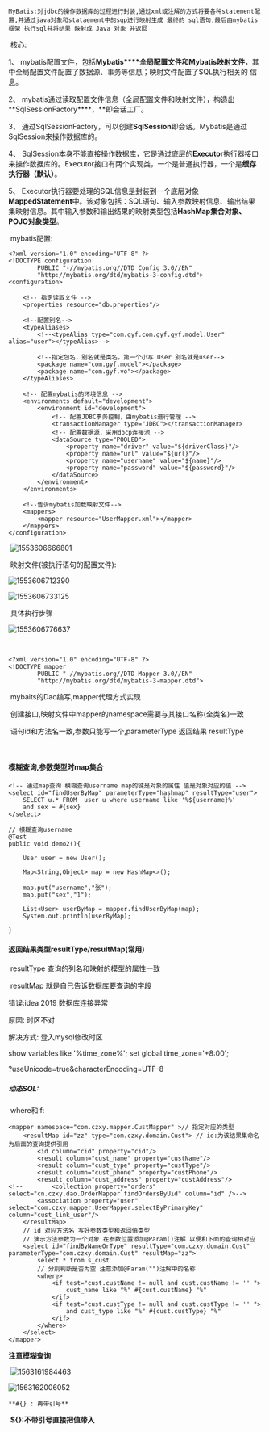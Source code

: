 	MyBatis:对jdbc的操作数据库的过程进行封装,通过xml或注解的方式将要各种statement配置,并通过java对象和stataement中的sqp进行映射生成 最终的 sql语句,最后由mybatis框架 执行sql并将结果 映射成 Java 对象 并返回

​	核心:

1、  mybatis配置文件，包括**Mybatis****全局配置文件和Mybatis映射文件**，其中全局配置文件配置了数据源、事务等信息；映射文件配置了SQL执行相关的 信息。

2、  mybatis通过读取配置文件信息（全局配置文件和映射文件），构造出**SqlSessionFactory****，**即会话工厂。

3、  通过SqlSessionFactory，可以创建**SqlSession**即会话。Mybatis是通过SqlSession来操作数据库的。

4、  SqlSession本身不能直接操作数据库，它是通过底层的**Executor**执行器接口来操作数据库的。Executor接口有两个实现类，一个是普通执行器，一个是**缓存执行器（默认）**。

5、  Executor执行器要处理的SQL信息是封装到一个底层对象**MappedStatement**中。该对象包括：SQL语句、输入参数映射信息、输出结果集映射信息。其中输入参数和输出结果的映射类型包括**HashMap****集合对象、POJO****对象类型**。

​	mybatis配置:

```
<?xml version="1.0" encoding="UTF-8" ?>
<!DOCTYPE configuration
        PUBLIC "-//mybatis.org//DTD Config 3.0//EN"
        "http://mybatis.org/dtd/mybatis-3-config.dtd">
<configuration>

    <!-- 指定读取文件 -->
    <properties resource="db.properties"/>

    <!--配置别名-->
    <typeAliases>
        <!--<typeAlias type="com.gyf.com.gyf.gyf.model.User" alias="user"></typeAlias>-->

        <!--指定包名，别名就是类名，第一个小写 User 别名就是user-->
        <package name="com.gyf.model"></package>
        <package name="com.gyf.vo"></package>
    </typeAliases>

    <!-- 配置mybatis的环境信息 -->
    <environments default="development">
        <environment id="development">
            <!-- 配置JDBC事务控制，由mybatis进行管理 -->
            <transactionManager type="JDBC"></transactionManager>
            <!-- 配置数据源，采用dbcp连接池 -->
            <dataSource type="POOLED">
                <property name="driver" value="${driverClass}"/>
                <property name="url" value="${url}"/>
                <property name="username" value="${name}"/>
                <property name="password" value="${password}"/>
            </dataSource>
        </environment>
    </environments>

    <!--告诉mybatis加载映射文件-->
    <mappers>
        <mapper resource="UserMapper.xml"></mapper>
    </mappers>
</configuration>
```

​		![1553606666801](C:\Users\T\AppData\Roaming\Typora\typora-user-images\1553606666801.png)

​	 映射文件(被执行语句的配置文件):

![1553606712390](C:\Users\T\AppData\Roaming\Typora\typora-user-images\1553606712390.png)

 ![1553606733125](C:\Users\T\AppData\Roaming\Typora\typora-user-images\1553606733125.png)

​	具体执行步骤

![1553606776637](C:\Users\T\AppData\Roaming\Typora\typora-user-images\1553606776637.png)

​	

```
<?xml version="1.0" encoding="UTF-8" ?>
<!DOCTYPE mapper
        PUBLIC "-//mybatis.org//DTD Mapper 3.0//EN"
        "http://mybatis.org/dtd/mybatis-3-mapper.dtd">
```



​	mybaits的Dao编写,mapper代理方式实现 

​	创建接口,映射文件中mapper的namespace需要与其接口名称(全类名)一致

​	语句id和方法名一致,参数只能写一个,parameterType 返回结果 resultType

​	

#### 	模糊查询,参数类型时map集合

```
<!-- 通过map查询 模糊查询username map的键是对象的属性 值是对象对应的值 -->
<select id="findUserByMap" parameterType="hashmap" resultType="user">
    SELECT u.* FROM  user u where username like '%${username}%'
    and sex = #{sex}
</select>
```

```
// 模糊查询username
@Test
public void demo2(){

    User user = new User();

    Map<String,Object> map = new HashMap<>();

    map.put("username","张");
    map.put("sex","1");

    List<User> userByMap = mapper.findUserByMap(map);
    System.out.println(userByMap);

}
```



#### 返回结果类型resultType/resultMap(常用)

​	resultType 查询的列名和映射的模型的属性一致	

​	resultMap  就是自己告诉数据库要查询的字段	



错误:idea 2019 数据库连接异常

原因: 时区不对

解决方式: 登入mysql修改时区

 show variables like '%time_zone%';
 set global time_zone='+8:00';



?useUnicode=true&amp;characterEncoding=UTF-8



##### 动态SQL:

​	where和if:

```
<mapper namespace="com.czxy.mapper.CustMapper" >// 指定对应的类型
    <resultMap id="zz" type="com.czxy.domain.Cust"> // id:为该结果集命名 为后面的查询提供引用 
        <id column="cid" property="cid"/>
        <result column="cust_name" property="custName"/>
        <result column="cust_type" property="custType"/>
        <result column="cust_phone" property="custPhone"/>
        <result column="cust_address" property="custAddress"/>
<!--        <collection property="orders" select="cn.czxy.dao.OrderMapper.findOrdersByUid" column="id" />-->
        <association property="user" select="com.czxy.mapper.UserMapper.selectByPrimaryKey" column="cust_link_user"/>
    </resultMap>
    // id 对应方法名 写好参数类型和返回值类型
    // 演示方法参数为一个对象 在参数位置添加@Param()注解 以便和下面的查询相对应
    <select id="findByNameOrType" resultType="com.czxy.domain.Cust" parameterType="com.czxy.domain.Cust" resultMap="zz">
        select * from s_cust
        // 分别判断是否为空 注意添加@Param("")注解中的名称
        <where>
            <if test="cust.custName != null and cust.custName != '' ">
                cust_name like "%" #{cust.custName} "%"
            </if>
            <if test="cust.custType != null and cust.custType != '' ">
                and cust_type like "%" #{cust.custType} "%"
            </if>
        </where>
    </select>
</mapper>
```



**注意模糊查询**

​	![1563161984463](C:\Users\T\AppData\Roaming\Typora\typora-user-images\1563161984463.png)



![1563162006052](C:\Users\T\AppData\Roaming\Typora\typora-user-images\1563162006052.png)



 	**#{} : 再带引号**

​	 **${}:不带引号直接把值带入**

